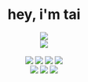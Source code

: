<h1 align=center>hey, i'm tai</h1>
<p align=center>
  <a href="https://discord.gg/eyrY79Q86j"><img src="https://img.shields.io/static/v1?message=TaiAurori%236781&label=discord%20server&color=333333&logo=discord&logoColor=FFFFFF&labelColor=7289DA&style=for-the-badge"/></a><br>
  <a href="https://taiku.endl.site"><img src="https://img.shields.io/static/v1?label=&message=website&color=4c6dba&style=for-the-badge"/></a><br><br>
  <img src="https://img.shields.io/static/v1?cacheSeconds=86400&style=for-the-badge&label=&logoColor=FFFFFF&logo=html5&color=E34F26&message=HTML"/>
  <img src="https://img.shields.io/static/v1?style=for-the-badge&label=&logo=javascript&logoColor=000000&color=f0db4f&message=JAVASCRIPT"/>
  <img src="https://img.shields.io/static/v1?style=for-the-badge&label=&color=264de4&message=CSS"/>
  <img src="https://img.shields.io/static/v1?label=&message=golang&color=29BEB0&style=for-the-badge"/><br>
  <img src="https://img.shields.io/static/v1?label=&logo=rust&message=rust&color=B7410E&style=for-the-badge"/>
  <img src="https://img.shields.io/static/v1?label=&logo=lua&message=lua&color=000080&style=for-the-badge"/>
  <img src="https://img.shields.io/static/v1?label=&logo=python&logoColor=ffffff&message=python&color=306998&style=for-the-badge"/>
</p>
